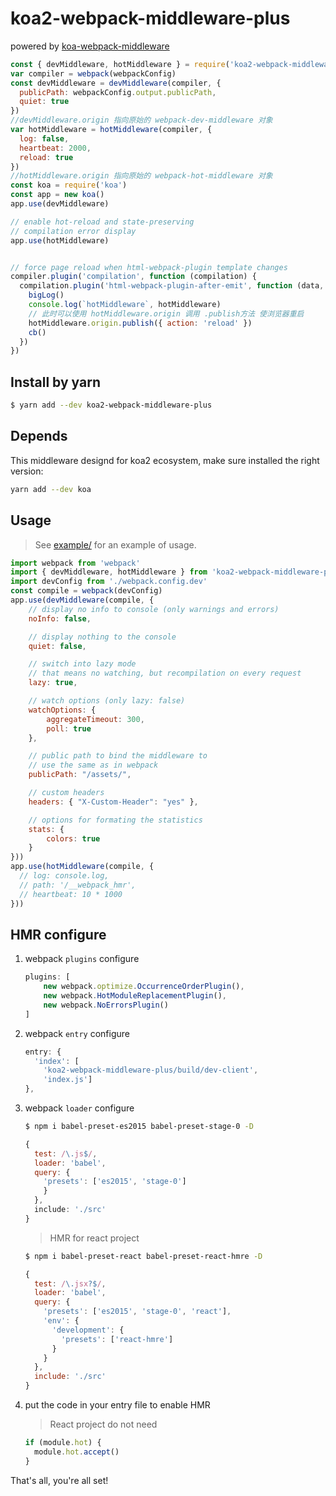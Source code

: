 # koa2-webpack-middleware-plus
powered by [koa-webpack-middleware](https://www.npmjs.com/package/koa-webpack-hot-middleware)

```javascript
const { devMiddleware, hotMiddleware } = require('koa2-webpack-middleware-plus')
var compiler = webpack(webpackConfig)
const devMiddleware = devMiddleware(compiler, {
  publicPath: webpackConfig.output.publicPath,
  quiet: true
})
//devMiddleware.origin 指向原始的 webpack-dev-middleware 对象
var hotMiddleware = hotMiddleware(compiler, {
  log: false,
  heartbeat: 2000,
  reload: true
})
//hotMiddleware.origin 指向原始的 webpack-hot-middleware 对象
const koa = require('koa')
const app = new koa()
app.use(devMiddleware)

// enable hot-reload and state-preserving
// compilation error display
app.use(hotMiddleware)


// force page reload when html-webpack-plugin template changes
compiler.plugin('compilation', function (compilation) {
  compilation.plugin('html-webpack-plugin-after-emit', function (data, cb) {
    bigLog()
    console.log(`hotMiddleware`, hotMiddleware)
    // 此时可以使用 hotMiddleware.origin 调用 .publish方法 使浏览器重启
    hotMiddleware.origin.publish({ action: 'reload' })
    cb()
  })
})
```

## Install by yarn

```sh
$ yarn add --dev koa2-webpack-middleware-plus
```

## Depends

This middleware designd for koa2 ecosystem, make sure installed the right version:

```sh
yarn add --dev koa
```

## Usage

> See [example/](./example/) for an example of usage.

```js
import webpack from 'webpack'
import { devMiddleware, hotMiddleware } from 'koa2-webpack-middleware-plus'
import devConfig from './webpack.config.dev'
const compile = webpack(devConfig)
app.use(devMiddleware(compile, {
    // display no info to console (only warnings and errors)
    noInfo: false,

    // display nothing to the console
    quiet: false,

    // switch into lazy mode
    // that means no watching, but recompilation on every request
    lazy: true,

    // watch options (only lazy: false)
    watchOptions: {
        aggregateTimeout: 300,
        poll: true
    },

    // public path to bind the middleware to
    // use the same as in webpack
    publicPath: "/assets/",

    // custom headers
    headers: { "X-Custom-Header": "yes" },

    // options for formating the statistics
    stats: {
        colors: true
    }
}))
app.use(hotMiddleware(compile, {
  // log: console.log,
  // path: '/__webpack_hmr',
  // heartbeat: 10 * 1000
}))
```

## HMR configure

1. webpack `plugins` configure

    ```js
    plugins: [
        new webpack.optimize.OccurrenceOrderPlugin(),
        new webpack.HotModuleReplacementPlugin(),
        new webpack.NoErrorsPlugin()
    ]
    ```
2. webpack `entry` configure
    ```js
    entry: {
      'index': [
        'koa2-webpack-middleware-plus/build/dev-client',
        'index.js']
    },
    ```

3. webpack `loader` configure

    ```sh
    $ npm i babel-preset-es2015 babel-preset-stage-0 -D
    ```

    ```js
    {
      test: /\.js$/,
      loader: 'babel',
      query: {
        'presets': ['es2015', 'stage-0']
        }
      },
      include: './src'
    }
    ```

    > HMR for react project

    ```sh
    $ npm i babel-preset-react babel-preset-react-hmre -D
    ```

    ```js
    {
      test: /\.jsx?$/,
      loader: 'babel',
      query: {
        'presets': ['es2015', 'stage-0', 'react'],
        'env': {
          'development': {
            'presets': ['react-hmre']
          }
        }
      },
      include: './src'
    }
    ```

4. put the code in your entry file to enable HMR

    > React project do not need

    ```js
    if (module.hot) {
      module.hot.accept()
    }
    ```

That's all, you're all set!


